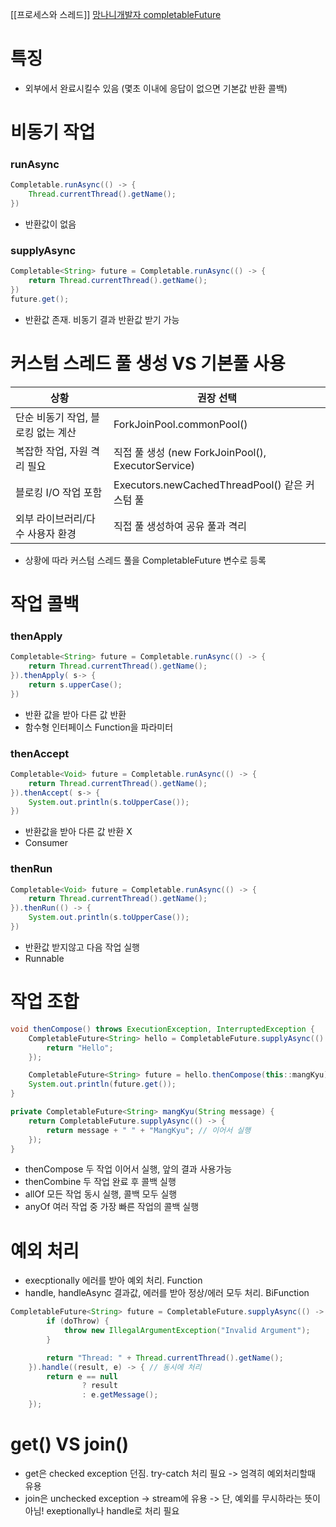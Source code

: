 [[프로세스와 스레드]]
[망나니개발자 completableFuture](https://mangkyu.tistory.com/263)

# 특징
- 외부에서 완료시킬수 있음 (몇초 이내에 응답이 없으면 기본값 반환 콜백)
# 비동기 작업
### runAsync
```java
Completable.runAsync(() -> {
	Thread.currentThread().getName();
})
```
- 반환값이 없음
### supplyAsync
```java
Completable<String> future = Completable.runAsync(() -> {
	return Thread.currentThread().getName();
})
future.get();
```
- 반환값 존재. 비동기 결과 반환값 받기 가능
# 커스텀 스레드 풀 생성 VS 기본풀 사용
| **상황**               | **권장 선택**                                     |
| -------------------- | --------------------------------------------- |
| 단순 비동기 작업, 블로킹 없는 계산 | ForkJoinPool.commonPool()                     |
| 복잡한 작업, 자원 격리 필요     | 직접 풀 생성 (new ForkJoinPool(), ExecutorService) |
| 블로킹 I/O 작업 포함        | Executors.newCachedThreadPool() 같은 커스텀 풀      |
| 외부 라이브러리/다수 사용자 환경   | 직접 풀 생성하여 공유 풀과 격리                            |
- 상황에 따라 커스텀 스레드 풀을 CompletableFuture 변수로 등록
# 작업 콜백
### thenApply
```java
Completable<String> future = Completable.runAsync(() -> {
	return Thread.currentThread().getName();
}).thenApply( s-> {
    return s.upperCase();
})
```
- 반환 값을 받아 다른 값 반환
- 함수형 인터페이스 Function을 파라미터
### thenAccept
```java
Completable<Void> future = Completable.runAsync(() -> {
	return Thread.currentThread().getName();
}).thenAccept( s-> {
    System.out.println(s.toUpperCase());
})
```
- 반환값을 받아 다른 값 반환 X
- Consumer
### thenRun
```java
Completable<Void> future = Completable.runAsync(() -> {
	return Thread.currentThread().getName();
}).thenRun(() -> {
    System.out.println(s.toUpperCase());
})
```
- 반환값 받지않고 다음 작업 실행
- Runnable
# 작업 조합
```java
void thenCompose() throws ExecutionException, InterruptedException {
    CompletableFuture<String> hello = CompletableFuture.supplyAsync(() -> {
        return "Hello";
    });

    CompletableFuture<String> future = hello.thenCompose(this::mangKyu);
    System.out.println(future.get());
}

private CompletableFuture<String> mangKyu(String message) {
    return CompletableFuture.supplyAsync(() -> {
        return message + " " + "MangKyu"; // 이어서 실행
    });
}
```
- thenCompose
  두 작업 이어서 실행, 앞의 결과 사용가능
- thenCombine
  두 작업 완료 후 콜백 실행
- allOf
  모든 작업 동시 실행, 콜백 모두 실행
- anyOf
  여러 작업 중 가장 빠른 작업의 콜백 실행
# 예외 처리
- execptionally
  에러를 받아 예외 처리. Function
- handle, handleAsync
  결과값, 에러를 받아 정상/에러 모두 처리. BiFunction
```java
CompletableFuture<String> future = CompletableFuture.supplyAsync(() -> {
        if (doThrow) {
            throw new IllegalArgumentException("Invalid Argument");
        }

        return "Thread: " + Thread.currentThread().getName();
    }).handle((result, e) -> { // 동시에 처리
        return e == null
                ? result
                : e.getMessage();
    });
```
# get() VS join()
- get은 checked exception 던짐. try-catch 처리 필요
  -> 엄격히 예외처리할때 유용
- join은 unchecked exception
  -> stream에 유용
  -> 단, 예외를 무시하라는 뜻이 아님! exeptionally나 handle로 처리 필요